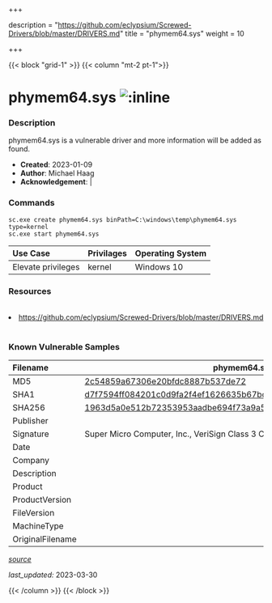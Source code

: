+++

description = "https://github.com/eclypsium/Screwed-Drivers/blob/master/DRIVERS.md"
title = "phymem64.sys"
weight = 10

+++


{{< block "grid-1" >}}
{{< column "mt-2 pt-1">}}


# phymem64.sys ![:inline](/images/twitter_verified.png) 


### Description

phymem64.sys is a vulnerable driver and more information will be added as found.

- **Created**: 2023-01-09
- **Author**: Michael Haag
- **Acknowledgement**:  | [](https://twitter.com/)

### Commands

```
sc.exe create phymem64.sys binPath=C:\windows\temp\phymem64.sys type=kernel
sc.exe start phymem64.sys
```

| Use Case | Privilages | Operating System | 
|:---- | ---- | ---- |
| Elevate privileges | kernel | Windows 10 |

### Resources
<br>
<li><a href=" https://github.com/eclypsium/Screwed-Drivers/blob/master/DRIVERS.md"> https://github.com/eclypsium/Screwed-Drivers/blob/master/DRIVERS.md</a></li>
<br>

### Known Vulnerable Samples

| Filename | phymem64.sys |
|:---- | ---- | 
| MD5 | <a href="https://www.virustotal.com/gui/file/2c54859a67306e20bfdc8887b537de72">2c54859a67306e20bfdc8887b537de72</a> |
| SHA1 | <a href="https://www.virustotal.com/gui/file/d7f7594ff084201c0d9fa2f4ef1626635b67bce5">d7f7594ff084201c0d9fa2f4ef1626635b67bce5</a> |
| SHA256 | <a href="https://www.virustotal.com/gui/file/1963d5a0e512b72353953aadbe694f73a9a576f0241a988378fa40bf574eda52">1963d5a0e512b72353953aadbe694f73a9a576f0241a988378fa40bf574eda52</a> |
| Publisher |  |
| Signature | Super Micro Computer, Inc., VeriSign Class 3 Code Signing 2010 CA, VeriSign   |
| Date |  |
| Company |  |
| Description |  |
| Product |  |
| ProductVersion |  |
| FileVersion |  |
| MachineType |  |
| OriginalFilename |  |



[*source*](https://github.com/magicsword-io/LOLDrivers/tree/main/yaml/phymem64.sys.yml)

*last_updated:* 2023-03-30








{{< /column >}}
{{< /block >}}
